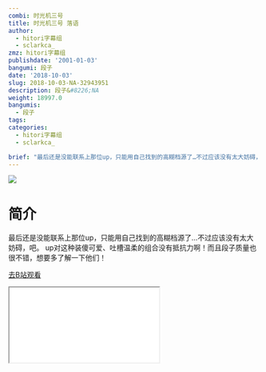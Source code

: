 ```yaml
---
combi: 时光机三号
title: 时光机三号 落语
author:
  - hitori字幕组
  - sclarkca_
zmz: hitori字幕组
publishdate: '2001-01-03'
bangumi: 段子
date: '2018-10-03'
slug: 2018-10-03-NA-32943951
description: 段子&#8226;NA
weight: 18997.0
bangumis:
  - 段子
tags:
categories:
  - hitori字幕组
  - sclarkca_

brief: "最后还是没能联系上那位up，只能用自己找到的高糊档源了…不过应该没有太大妨碍，吧。 up对这种装傻可爱、吐槽温柔的组合没有抵抗力啊！而且段子质量也很不错，想要多了解一下他们！"
---
```

![](https://i.imgur.com/INvQNIM.jpg)
# 简介  
最后还是没能联系上那位up，只能用自己找到的高糊档源了…不过应该没有太大妨碍，吧。
up对这种装傻可爱、吐槽温柔的组合没有抵抗力啊！而且段子质量也很不错，想要多了解一下他们！  

[去B站观看](https://www.bilibili.com/video/av32943951/)
<div class ="resp-container"><iframe class="testiframe" src="//player.bilibili.com/player.html?aid=32943951"", scrolling="no", allowfullscreen="true" > </iframe></div> 
